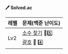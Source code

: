 **:pen: Solved.ac**

| 레벨 | 문제(백준 난이도)                                            |
| ---- | ------------------------------------------------------------ |
| Lv2  | [소수 찾기](https://www.acmicpc.net/problem/1978) :2nd_place_medal::five:<br />[괄호](https://www.acmicpc.net/problem/9012) :2nd_place_medal: :four: |

